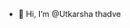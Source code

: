 - 👋 Hi, I’m @Utkarsha thadve

<!---
Utkarshamt/Utkarshamt is a ✨ special ✨ repository because its `README.md` (this file) appears on your GitHub profile.
You can click the Preview link to take a look at your changes.
--->
